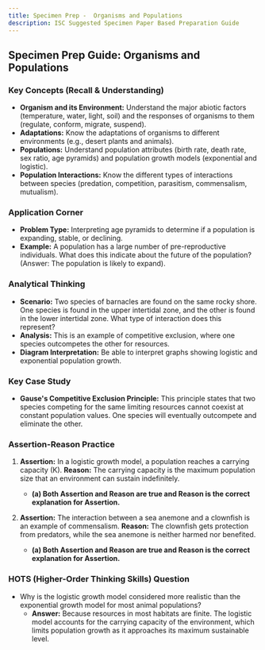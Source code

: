 ```yaml
---
title: Specimen Prep -  Organisms and Populations
description: ISC Suggested Specimen Paper Based Preparation Guide
---
```


## Specimen Prep Guide: Organisms and Populations

### Key Concepts (Recall & Understanding)

*   **Organism and its Environment:** Understand the major abiotic factors (temperature, water, light, soil) and the responses of organisms to them (regulate, conform, migrate, suspend).
*   **Adaptations:** Know the adaptations of organisms to different environments (e.g., desert plants and animals).
*   **Populations:** Understand population attributes (birth rate, death rate, sex ratio, age pyramids) and population growth models (exponential and logistic).
*   **Population Interactions:** Know the different types of interactions between species (predation, competition, parasitism, commensalism, mutualism).

### Application Corner

*   **Problem Type:** Interpreting age pyramids to determine if a population is expanding, stable, or declining.
*   **Example:** A population has a large number of pre-reproductive individuals. What does this indicate about the future of the population? (Answer: The population is likely to expand).

### Analytical Thinking

*   **Scenario:** Two species of barnacles are found on the same rocky shore. One species is found in the upper intertidal zone, and the other is found in the lower intertidal zone. What type of interaction does this represent?
*   **Analysis:** This is an example of competitive exclusion, where one species outcompetes the other for resources.
*   **Diagram Interpretation:** Be able to interpret graphs showing logistic and exponential population growth.

### Key Case Study

*   **Gause's Competitive Exclusion Principle:** This principle states that two species competing for the same limiting resources cannot coexist at constant population values. One species will eventually outcompete and eliminate the other.

### Assertion-Reason Practice

1.  **Assertion:** In a logistic growth model, a population reaches a carrying capacity (K).
    **Reason:** The carrying capacity is the maximum population size that an environment can sustain indefinitely.
    *   **(a) Both Assertion and Reason are true and Reason is the correct explanation for Assertion.**

2.  **Assertion:** The interaction between a sea anemone and a clownfish is an example of commensalism.
    **Reason:** The clownfish gets protection from predators, while the sea anemone is neither harmed nor benefited.
    *   **(a) Both Assertion and Reason are true and Reason is the correct explanation for Assertion.**

### HOTS (Higher-Order Thinking Skills) Question

*   Why is the logistic growth model considered more realistic than the exponential growth model for most animal populations?
    *   **Answer:** Because resources in most habitats are finite. The logistic model accounts for the carrying capacity of the environment, which limits population growth as it approaches its maximum sustainable level.
